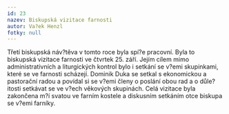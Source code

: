 ```yaml
---
id: 23
nazev: Biskupská vizitace farnosti
autor: Va?ek Henzl
fotky: null
---
```

Třetí biskupská náv?těva v tomto roce byla spí?e pracovní. Byla to biskupská vizitace farnosti ve čtvrtek 25. září. Jejím cílem mimo administrativních a liturgických kontrol bylo i setkání se v?emi skupinkami, které se ve farnosti scházejí. Dominik Duka se setkal s ekonomickou a pastorační radou a povídal si se v?emi členy o poslání obou rad a o důle?itosti setkávat se ve v?ech věkových skupinách. Celá vizitace byla zakončena m?í svatou ve farním kostele a diskusním setkáním otce biskupa se v?emi farníky.<p>
